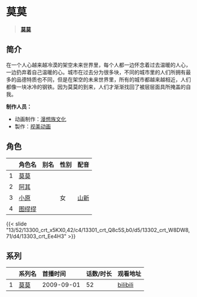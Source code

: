 # 莫莫


> <u>**[莫莫](https://bgm.tv/subject/14511)**</u>

## 简介

在一个人心越来越冷漠的架空未来世界里，每个人都一边怀念着过去温暖的人心，一边扔弃着自己温暖的心。城市在过去分为很多块，不同的城市里的人们所拥有最多的品德特质也不同，但是在架空的未来世界里，所有的城市都越来越相近，人们都像一块冰冷的钢铁。因为莫莫的到来，人们才渐渐找回了被层层面具所掩盖的自我。

**制作人员：**
- 动画制作：[漫想族文化](https://bgm.tv/person/6807)
- 製作：[视美动画](https://bgm.tv/person/35513)

## 角色

|     |   角色名   |   别名  | 性别 |  配音  |
|:--- |:------  |:----      |:---  |:--   |
| 1 | [莫莫](https://bgm.tv/character/13300) |  |  |  |
| 2 | [阿其](https://bgm.tv/character/13301) |  |  |  |
| 3 | [小原](https://bgm.tv/character/13302) |  | 女 | [山新](https://bgm.tv/person/7269) |
| 4 | [图缪缪](https://bgm.tv/character/13303) |  |  |  |

{{< slide "13/52/13300_crt_x5KX0,42/c4/13301_crt_Q8c5S,b0/d5/13302_crt_W8DW8,71/d4/13303_crt_Ee4H3" >}}

## 系列

|     |   系列名   |   首播时间  | 话数/时长  | 观看地址 |
|:---  |:------    |:----      |:---       |:---  |
| 1 |[莫莫](https://bgm.tv/subject/14511)| 2009-09-01 | 52 | [bilibili](https://www.bilibili.com/video/BV1aW411q7wu)  |



